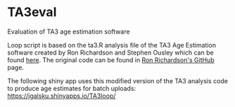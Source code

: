 # TA3eval
Evaluation of TA3 age estimation software 

Loop script is based on the ta3.R analysis file of the TA3 Age Estimation software created by Ron Richardson and Stephen Ousley which can be found <a target='_blank' href="https://www.statsmachine.net/software/TA3/">here</a>. The original code can be found in <a target='_blank' href="https://github.com/rer145/ta3">Ron Richardson's GitHub</a> page.

The following shiny app uses this modified version of the TA3 analysis code to produce age estimates for batch uploads:
https://jgalsku.shinyapps.io/TA3loop/
